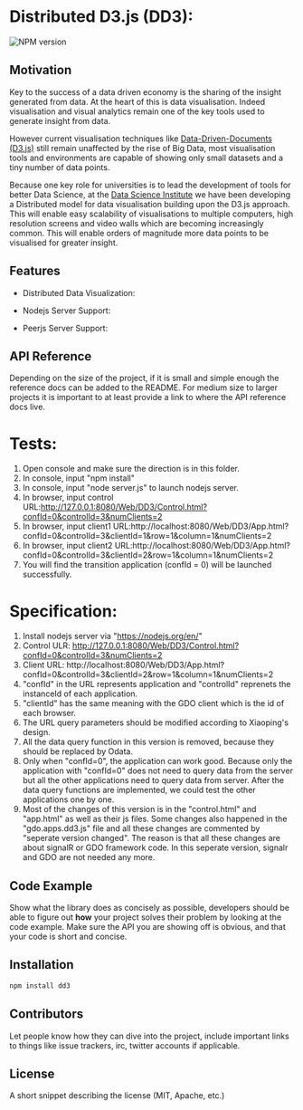 # Distributed D3.js (DD3):
![NPM version](https://badge.fury.io/js/socket.io.svg)

## Motivation
Key to the success of a data driven economy is the sharing of the insight generated from data. At the heart of this is data visualisation. Indeed visualisation and visual analytics remain one of the key tools used to generate insight from data.

However current visualisation techniques like [Data-Driven-Documents (D3.js)](https://d3js.org/) still remain unaffected by the rise of Big Data, most visualisation tools and environments are capable of showing only small datasets and a tiny number of data points. 

Because one key role for universities is to lead the development of tools for better Data Science, at the [Data Science Institute](https://www.imperial.ac.uk/data-science/) we have been developing a Distributed model for data visualisation building upon the D3.js approach. This will enable easy scalability of visualisations to multiple computers, high resolution screens and video walls which are becoming increasingly common. This will enable orders of magnitude more data points to be visualised for greater insight.


## Features
- Distributed Data Visualization:

- Nodejs Server Support:

- Peerjs Server Support:


## API Reference

Depending on the size of the project, if it is small and simple enough the reference docs can be added to the README. For medium size to larger projects it is important to at least provide a link to where the API reference docs live.




# Tests:
1. Open console and make sure the direction is in this folder.
2. In console, input "npm install"
3. In console, input "node server.js" to launch nodejs server.
4. In browser, input control URL:http://127.0.0.1:8080/Web/DD3/Control.html?confId=0&controlId=3&numClients=2
5. In browser, input client1 URL:http://localhost:8080/Web/DD3/App.html?confId=0&controlId=3&clientId=1&row=1&column=1&numClients=2
6. In browser, input client2 URL:http://localhost:8080/Web/DD3/App.html?confId=0&controlId=3&clientId=2&row=1&column=1&numClients=2
7. You will find the transition application (confId = 0) will be launched successfully.


# Specification:
1. Install nodejs server via "https://nodejs.org/en/"
2. Control ULR: http://127.0.0.1:8080/Web/DD3/Control.html?confId=0&controlId=3&numClients=2
3. Client URL: http://localhost:8080/Web/DD3/App.html?confId=0&controlId=3&clientId=2&row=1&column=1&numClients=2
4. "confId" in the URL represents application and "controlId" reprenets the instanceId of each application.
5. "clientId" has the same meaning with the GDO client which is the id of each browser.
6. The URL query parameters should be modified according to Xiaoping's design.
7. All the data query function in this version is removed, because they should be replaced by Odata.
8. Only when "confId=0", the application can work good. Because only the application with "confId=0" does not need to query data from the server but all the other applications need to query data from server. After the data query functions are implemented, we could test the other applications one by one.
9. Most of the changes of this version is in the "control.html" and "app.html" as well as their js files. Some changes also happened in the "gdo.apps.dd3.js" file and all these changes are commented by "seperate version changed". The reason is that all these changes are about signalR or GDO framework code. In this seperate version, signalr and GDO are not needed any more.


## Code Example

Show what the library does as concisely as possible, developers should be able to figure out **how** your project solves their problem by looking at the code example. Make sure the API you are showing off is obvious, and that your code is short and concise.


## Installation

```bash
npm install dd3
```


## Contributors

Let people know how they can dive into the project, include important links to things like issue trackers, irc, twitter accounts if applicable.

## License

A short snippet describing the license (MIT, Apache, etc.)
